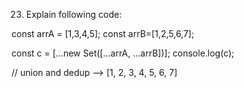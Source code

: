 23.  Explain following code:

const arrA = [1,3,4,5];
const arrB=[1,2,5,6,7];

const c = [...new Set([...arrA, ...arrB])];
console.log(c);








// union and dedup --> [1, 2, 3, 4, 5, 6, 7]
